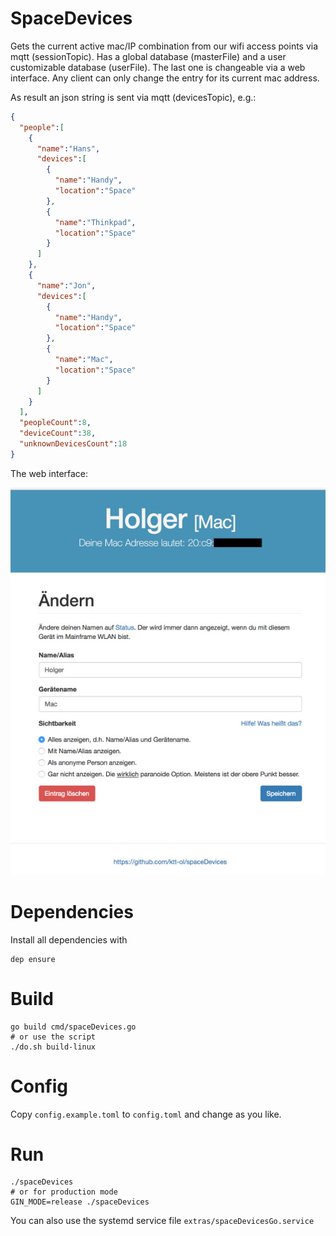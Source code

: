 # SpaceDevices

Gets the current active mac/IP combination from our wifi access points via mqtt (sessionTopic). Has a global database (masterFile) 
and a user customizable database (userFile). The last one is changeable via a web interface. Any client can only change the entry
for its current mac address. 

As result an json string is sent via mqtt (devicesTopic), e.g.:
````json
{  
  "people":[  
    {  
      "name":"Hans",
      "devices":[  
        {  
          "name":"Handy",
          "location":"Space"
        },
        {  
          "name":"Thinkpad",
          "location":"Space"
        }
      ]
    },
    {  
      "name":"Jon",
      "devices":[  
        {  
          "name":"Handy",
          "location":"Space"
        },
        {  
          "name":"Mac",
          "location":"Space"
        }
      ]
    }
  ],
  "peopleCount":8,
  "deviceCount":38,
  "unknownDevicesCount":18
}
```` 

The web interface:

![web interface](extras/screenshot.jpg)


# Dependencies

Install all dependencies with
```
dep ensure
```


# Build

```
go build cmd/spaceDevices.go
# or use the script 
./do.sh build-linux
```


# Config

Copy `config.example.toml` to `config.toml` and change as you like. 


# Run

```
./spaceDevices
# or for production mode
GIN_MODE=release ./spaceDevices 
```

You can also use the systemd service file `extras/spaceDevicesGo.service`

